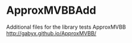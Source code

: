 ApproxMVBBAdd
=============

Additional files for the library tests ApproxMVBB http://gabyx.github.io/ApproxMVBB/
